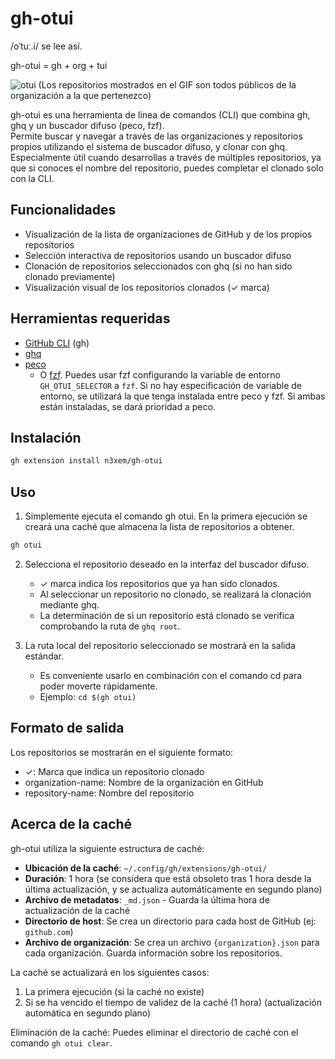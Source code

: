 # gh-otui

/oˈtuː.i/ se lee así.

gh-otui = gh + org + tui

![otui](https://github.com/user-attachments/assets/0c7626eb-c639-4f4c-86e1-b4ba6dab5bec)
(Los repositorios mostrados en el GIF son todos públicos de la organización a la que pertenezco)

gh-otui es una herramienta de línea de comandos (CLI) que combina gh, ghq y un buscador difuso (peco, fzf).  
Permite buscar y navegar a través de las organizaciones y repositorios propios utilizando el sistema de buscador difuso, y clonar con ghq. Especialmente útil cuando desarrollas a través de múltiples repositorios, ya que si conoces el nombre del repositorio, puedes completar el clonado solo con la CLI.

## Funcionalidades

- Visualización de la lista de organizaciones de GitHub y de los propios repositorios
- Selección interactiva de repositorios usando un buscador difuso
- Clonación de repositorios seleccionados con ghq (si no han sido clonado previamente)
- Visualización visual de los repositorios clonados (✓ marca)

## Herramientas requeridas

- [GitHub CLI](https://cli.github.com/) (gh)
- [ghq](https://github.com/x-motemen/ghq)
- [peco](https://github.com/peco/peco)
  - O [fzf](https://github.com/junegunn/fzf). Puedes usar fzf configurando la variable de entorno `GH_OTUI_SELECTOR` a `fzf`. Si no hay especificación de variable de entorno, se utilizará la que tenga instalada entre peco y fzf. Si ambas están instaladas, se dará prioridad a peco.
  
## Instalación

```bash
gh extension install n3xem/gh-otui
```

## Uso

1. Simplemente ejecuta el comando gh otui. En la primera ejecución se creará una caché que almacena la lista de repositorios a obtener.

```bash
gh otui
```

2. Selecciona el repositorio deseado en la interfaz del buscador difuso.
   - ✓ marca indica los repositorios que ya han sido clonados.
   - Al seleccionar un repositorio no clonado, se realizará la clonación mediante ghq.
   - La determinación de si un repositorio está clonado se verifica comprobando la ruta de `ghq root`.

3. La ruta local del repositorio seleccionado se mostrará en la salida estándar.
   - Es conveniente usarlo en combinación con el comando cd para poder moverte rápidamente.
   - Ejemplo: `cd $(gh otui)`

## Formato de salida

Los repositorios se mostrarán en el siguiente formato:

- ✓: Marca que indica un repositorio clonado
- organization-name: Nombre de la organización en GitHub
- repository-name: Nombre del repositorio

## Acerca de la caché

gh-otui utiliza la siguiente estructura de caché:

- **Ubicación de la caché**: `~/.config/gh/extensions/gh-otui/`
- **Duración**: 1 hora (se considera que está obsoleto tras 1 hora desde la última actualización, y se actualiza automáticamente en segundo plano)
- **Archivo de metadatos**: `_md.json` - Guarda la última hora de actualización de la caché
- **Directorio de host**: Se crea un directorio para cada host de GitHub (ej: `github.com`)
- **Archivo de organización**: Se crea un archivo `{organization}.json` para cada organización. Guarda información sobre los repositorios.

La caché se actualizará en los siguientes casos:
1. La primera ejecución (si la caché no existe)
2. Si se ha vencido el tiempo de validez de la caché (1 hora) (actualización automática en segundo plano)

Eliminación de la caché: Puedes eliminar el directorio de caché con el comando `gh otui clear`.